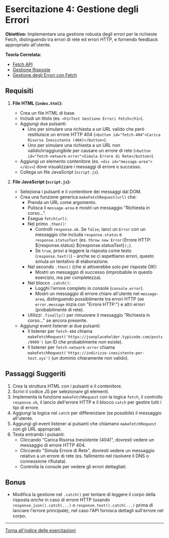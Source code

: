 # Esercitazione 4: Gestione degli Errori

**Obiettivo:** Implementare una gestione robusta degli errori per le richieste Fetch, distinguendo tra errori di rete ed errori HTTP, e fornendo feedback appropriato all'utente.

**Teoria Correlata:**
*   [Fetch API](../../teoria/03_Fetch_API.md)
*   [Gestione Risposte](../../teoria/04_Gestione_Risposte.md)
*   [Gestione degli Errori con Fetch](../../teoria/05_Gestione_Errori_Fetch.md)

## Requisiti

1.  **File HTML (`index.html`):**
    *   Crea un file HTML di base.
    *   Includi un titolo (es. `<h1>Test Gestione Errori Fetch</h1>`).
    *   Aggiungi due pulsanti:
        *   Uno per simulare una richiesta a un URL valido che però restituisce un errore HTTP 404 (`<button id="fetch-404">Carica Risorsa Inesistente (404)</button>`).
        *   Uno per simulare una richiesta a un URL non valido/irraggiungibile per causare un errore di rete (`<button id="fetch-network-error">Simula Errore di Rete</button>`).
    *   Aggiungi un elemento contenitore (es. `<div id="message-area"></div>`) dove visualizzare i messaggi di errore o successo.
    *   Collega un file JavaScript (`script.js`).

2.  **File JavaScript (`script.js`):**
    *   Seleziona i pulsanti e il contenitore dei messaggi dal DOM.
    *   Crea una funzione generica `makeFetchRequest(url)` che:
        *   Prenda un URL come argomento.
        *   Pulisca il `message-area` e mostri un messaggio "Richiesta in corso...".
        *   Esegua `fetch(url)`.
        *   Nel primo `.then()`:
            *   Controlli `response.ok`. Se `false`, lanci un `Error` con un messaggio che includa `response.status` e `response.statusText` (es. `throw new Error(`Errore HTTP: ${response.status} ${response.statusText}`);`).
            *   Se `true`, provi a leggere la risposta come testo (`response.text()`) - anche se ci aspettiamo errori, questo simula un tentativo di elaborazione.
        *   Nel secondo `.then()` (che si attiverebbe solo per risposte OK):
            *   Mostri un messaggio di successo (improbabile in questo esercizio, ma per completezza).
        *   Nel blocco `.catch()`:
            *   Logghi l'errore completo in console (`console.error`).
            *   Mostri un messaggio di errore chiaro all'utente nel `message-area`, distinguendo possibilmente tra errori HTTP (se `error.message` inizia con "Errore HTTP:") e altri errori (probabilmente di rete).
        *   Utilizzi `.finally()` per rimuovere il messaggio "Richiesta in corso..." se ancora presente.
    *   Aggiungi event listener ai due pulsanti:
        *   Il listener per `fetch-404` chiama `makeFetchRequest('https://jsonplaceholder.typicode.com/posts/9999')` (un ID che probabilmente non esiste).
        *   Il listener per `fetch-network-error` chiama `makeFetchRequest('https://indirizzo-inesistente-per-test.xyz')` (un dominio chiaramente non valido).

## Passaggi Suggeriti

1.  Crea la struttura HTML con i pulsanti e il contenitore.
2.  Scrivi il codice JS per selezionare gli elementi.
3.  Implementa la funzione `makeFetchRequest` con la logica `fetch`, il controllo `response.ok`, il lancio dell'errore HTTP e il blocco `catch` per gestire tutti i tipi di errore.
4.  Aggiungi la logica nel `catch` per differenziare (se possibile) il messaggio all'utente.
5.  Aggiungi gli event listener ai pulsanti che chiamano `makeFetchRequest` con gli URL appropriati.
6.  Testa entrambi i pulsanti:
    *   Cliccando "Carica Risorsa Inesistente (404)", dovresti vedere un messaggio di errore HTTP 404.
    *   Cliccando "Simula Errore di Rete", dovresti vedere un messaggio relativo a un errore di rete (es. fallimento nel risolvere il DNS o connessione rifiutata).
    *   Controlla la console per vedere gli errori dettagliati.

## Bonus

*   Modifica la gestione nel `.catch()` per tentare di leggere il corpo della risposta *anche* in caso di errore HTTP (usando `response.json().catch(...)` o `response.text().catch(...)` prima di lanciare l'errore principale), nel caso l'API fornisca dettagli sull'errore nel corpo.

---

[Torna all'indice delle esercitazioni](../README.md)